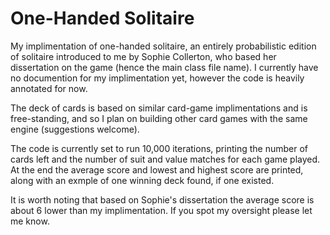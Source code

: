 # One-Handed Solitaire
My implimentation of one-handed solitaire, an entirely probabilistic edition of solitaire introduced to me by Sophie Collerton, who based her dissertation on the game (hence the main class file name).
I currently have no documention for my implimentation yet, however the code is heavily annotated for now.

The deck of cards is based on similar card-game implimentations and is free-standing, and so I plan on building other card games with the same engine (suggestions welcome).

The code is currently set to run 10,000 iterations, printing the number of cards left and the number of suit and value matches for each game played. At the end the average score and lowest and highest score are printed, along with an exmple of one winning deck found, if one existed.

It is worth noting that based on Sophie's dissertation the average score is about 6 lower than my implimentation. If you spot my oversight please let me know.
